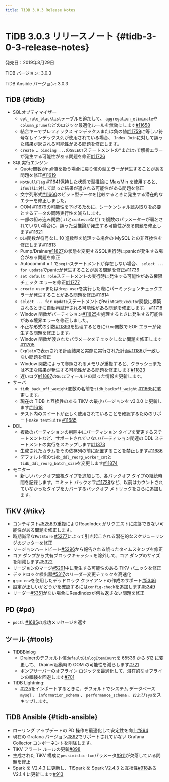 ```yaml
---
title: TiDB 3.0.3 Release Notes
---
```


# TiDB 3.0.3 リリースノート {#tidb-3-0-3-release-notes}

発売日：2019年8月29日

TiDB バージョン: 3.0.3

TiDB Ansible バージョン: 3.0.3

## TiDB {#tidb}

-   SQLオプティマイザー
    -   `opt_rule_blacklist`テーブルを追加して、 `aggregation_eliminate`や`column_prune`などのロジック最適化ルールを無効にします[#11658](https://github.com/pingcap/tidb/pull/11658)
    -   結合キーでプレフィックス インデックスまたは負の値[#11759](https://github.com/pingcap/tidb/pull/11759)に等しい符号なしインデックス列が使用されている場合、 `Index Join`に対して誤った結果が返される可能性がある問題を修正します。
    -   `create … binding ...`の`SELECT`ステートメントの`”`または`\`で解析エラーが発生する可能性がある問題を修正[#11726](https://github.com/pingcap/tidb/pull/11726)
-   SQL実行エンジン
    -   Quote関数がnull値を扱う場合に戻り値の型エラーが発生することがある問題を修正[#11619](https://github.com/pingcap/tidb/pull/11619)
    -   `NotNullFlag` [#11641](https://github.com/pingcap/tidb/pull/11641)保持した状態で型推論に Max/Min を使用すると、 `ifnull`に対して誤った結果が返される可能性がある問題を修正
    -   文字列形式[#11660](https://github.com/pingcap/tidb/pull/11660)のビット型データを比較するときに発生する潜在的なエラーを修正しました。
    -   OOM [#11679](https://github.com/pingcap/tidb/pull/11679)の可能性を下げるために、シーケンシャル読み取りを必要とするデータの同時実行性を減らします。
    -   一部の組み込み関数( `if`と`coalesce`など) で複数のパラメーターが署名されていない場合に、誤った型推論が発生する可能性がある問題を修正します[#11621](https://github.com/pingcap/tidb/pull/11621)
    -   `Div`関数が符号なし 10 進数型を処理する場合の MySQL との非互換性を修正します[#11813](https://github.com/pingcap/tidb/pull/11813)
    -   Pump/Drainer[#11827](https://github.com/pingcap/tidb/pull/11827)の状態を変更するSQL実行時にpanicが発生する場合がある問題を修正
    -   Autocommit = 1 で`begin`ステートメントが存在しない場合、 `select ... for update`でpanicが発生することがある問題を修正[#11736](https://github.com/pingcap/tidb/pull/11736)
    -   `set default role`ステートメントの実行時に発生する可能性がある権限チェック エラーを修正[#11777](https://github.com/pingcap/tidb/pull/11777)
    -   `create user`または`drop user`を実行した際にパーミッションチェックエラーが発生することがある問題を修正[#11814](https://github.com/pingcap/tidb/pull/11814)
    -   `select ... for update`ステートメントが`PointGetExecutor`関数に構築されるときに自動再試行される可能性がある問題を修正します。 [#11718](https://github.com/pingcap/tidb/pull/11718)
    -   Window 関数がパーティション[#11825](https://github.com/pingcap/tidb/pull/11825)を処理するときに発生する可能性がある境界エラーを修正しました。
    -   不正な形式の引数[#11893](https://github.com/pingcap/tidb/pull/11893)を処理するときに`time`関数で EOF エラーが発生する問題を修正します。
    -   Window 関数が渡されたパラメータをチェックしない問題を修正します[#11705](https://github.com/pingcap/tidb/pull/11705)
    -   `Explain`で表示される計画結果と実際に実行された計画[#11186](https://github.com/pingcap/tidb/pull/11186)が一致しない問題を修正
    -   Window 関数によって参照されるメモリが重複すると、クラッシュまたは不正な結果が発生する可能性がある問題を修正します[#11823](https://github.com/pingcap/tidb/pull/11823)
    -   遅いログ[#11887](https://github.com/pingcap/tidb/pull/11887)の`Succ`フィールドの誤った情報を更新します。
-   サーバ
    -   `tidb_back_off_wexight`変数の名前を`tidb_backoff_weight` [#11665](https://github.com/pingcap/tidb/pull/11665)に変更します。
    -   現在の TiDB と互換性のある TiKV の最小バージョンを v3.0.0 に更新します[#11618](https://github.com/pingcap/tidb/pull/11618)
    -   テスト内のスイートが正しく使用されていることを確認するためのサポート`make testSuite` [#11685](https://github.com/pingcap/tidb/pull/11685)
-   DDL
    -   複数のパーティションの削除中にパーティション タイプを変更するステートメントなど、サポートされていないパーティション関連の DDL ステートメントの実行をスキップします[#11373](https://github.com/pingcap/tidb/pull/11373)
    -   生成されたカラムをその依存列の前に配置することを禁止します[#11686](https://github.com/pingcap/tidb/pull/11686)
    -   デフォルト値の`tidb_ddl_reorg_worker_cnt`と`tidb_ddl_reorg_batch_size`を変更します[#11874](https://github.com/pingcap/tidb/pull/11874)
-   モニター
    -   新しいバックオフ監視タイプを追加して、各バックオフ タイプの継続時間を記録します。コミット バックオフ[#11728](https://github.com/pingcap/tidb/pull/11728)など、以前はカウントされていなかったタイプをカバーするバックオフ メトリックをさらに追加します。

## TiKV {#tikv}

-   コンテキスト[#5256](https://github.com/tikv/tikv/pull/5256)の重複によりReadIndex がリクエストに応答できない可能性がある問題を修正します。
-   時期尚早な`PutStore` [#5277](https://github.com/tikv/tikv/pull/5277)によって引き起こされる潜在的なスケジューリングのジッターを修正
-   リージョンハートビート[#5296](https://github.com/tikv/tikv/pull/5296)から報告される誤ったタイムスタンプを修正
-   コア ダンプから共有ブロックキャッシュを除外して、コア ダンプのサイズを削減します[#5322](https://github.com/tikv/tikv/pull/5322)
-   リージョンのマージ[#5291](https://github.com/tikv/tikv/pull/5291)中に発生する可能性のある TiKV パニックを修正
-   デッドロック検出器[#5317](https://github.com/tikv/tikv/pull/5317)のリーダー変更チェックを高速化
-   `grpc env`を使用したデッドロック クライアントの作成のサポート[#5346](https://github.com/tikv/tikv/pull/5346)
-   設定が正しいかどうかを確認するには`config-check`を追加します[#5349](https://github.com/tikv/tikv/pull/5349)
-   リーダー[#5351](https://github.com/tikv/tikv/pull/5351)がない場合にReadIndexが何も返さない問題を修正

## PD {#pd}

-   `pdctl` [#1685](https://github.com/pingcap/pd/pull/1685)の成功メッセージを返す

## ツール {#tools}

-   TiDBBinlog
    -   Drainerのデフォルト値`defaultBinlogItemCount`を 65536 から 512 に変更して、 Drainer起動時の OOM の可能性を減らします[#721](https://github.com/pingcap/tidb-binlog/pull/721)
    -   ポンプサーバーのオフライン ロジックを最適化して、潜在的なオフラインの輻輳を回避します[#701](https://github.com/pingcap/tidb-binlog/pull/701)
-   TiDB Lightning:
    -   [#225](https://github.com/pingcap/tidb-lightning/pull/225)をインポートするときに、デフォルトでシステム データベース`mysql` 、 `information_schema` 、 `performance_schema` 、および`sys`をスキップします。

## TiDB Ansible {#tidb-ansible}

-   ローリング アップデートの PD 操作を最適化して安定性を向上[#894](https://github.com/pingcap/tidb-ansible/pull/894)
-   現在の Grafana バージョン[#892](https://github.com/pingcap/tidb-ansible/pull/892)でサポートされていない Grafana Collector コンポーネントを削除します。
-   TiKV アラート ルールの更新[#898](https://github.com/pingcap/tidb-ansible/pull/898)
-   生成された TiKV 構成に`pessimistic-txn`パラメータ[#911](https://github.com/pingcap/tidb-ansible/pull/911)が欠落している問題を修正
-   Spark を V2.4.3 に更新し、TiSpark を Spark V2.4.3 と互換性[#918](https://github.com/pingcap/tidb-ansible/pull/918)ある V2.1.4 に更新します[#913](https://github.com/pingcap/tidb-ansible/pull/913)
